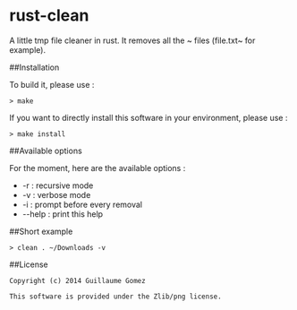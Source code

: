 rust-clean
==========

A little tmp file cleaner in rust. It removes all the ~ files (file.txt~ for example).

##Installation

To build it, please use :

```Shell
> make
```

If you want to directly install this software in your environment, please use :

```Shell
> make install
```

##Available options

For the moment, here are the available options :

 * -r : recursive mode
 * -v : verbose mode
 * -i : prompt before every removal
 * --help : print this help


##Short example

```Shell
> clean . ~/Downloads -v
```

##License

    Copyright (c) 2014 Guillaume Gomez
    
    This software is provided under the Zlib/png license.
